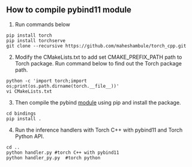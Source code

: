 ## How to compile pybind11 module

1. Run commands below
```
pip install torch
pip install torchserve
git clone --recursive https://github.com/maheshambule/torch_cpp.git

```

2. Modify the CMakeLists.txt to add set CMAKE_PREFIX_PATH path to Torch package.
Run command below to find out the Torch package path.

```
python -c 'import torch;import os;print(os.path.dirname(torch.__file__))'
vi CMakeLists.txt
```

3. Then compile the pybind [module](bindings/src/pt_c_inference.cpp) using pip and install the package.

```
cd bindings
pip install .
```

4. Run the inference handlers with Torch C++ with pybind11 and Torch Python API.

```
cd ..
python handler.py #torch C++ with pybind11
python handler_py.py  #torch python
```

